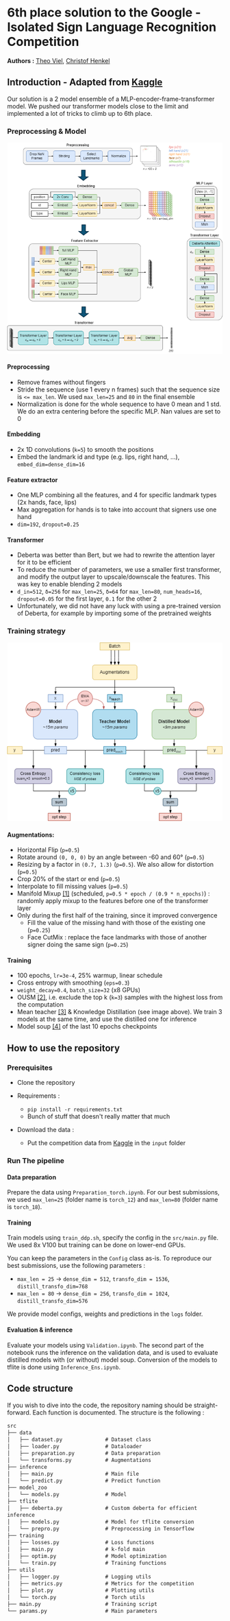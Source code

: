 # 6th place solution to the Google - Isolated Sign Language Recognition Competition

**Authors :** [Theo Viel](https://github.com/TheoViel), [Christof Henkel](https://github.com/ChristofHenkel)

## Introduction - Adapted from [Kaggle](https://www.kaggle.com/competitions/asl-signs/discussion/406537)

Our solution is a 2 model ensemble of a MLP-encoder-frame-transformer model. We pushed our transformer models close to the limit and implemented a lot of tricks to climb up to 6th place. 

### Preprocessing & Model 

![](islr_model.png)

#### Preprocessing
- Remove frames without fingers
- Stride the sequence (use 1 every n frames) such that the sequence size is `<= max_len`. We used `max_len=25` and `80` in the final ensemble
- Normalization is done for the whole sequence to have 0 mean and 1 std. We do an extra centering before the specific MLP. Nan values are set to 0

#### Embedding
- 2x 1D convolutions (`k=5`) to smooth the positions
- Embed the landmark id and type (e.g. lips, right hand, ...), `embed_dim=dense_dim=16`

#### Feature extractor
- One MLP combining all the features, and 4 for specific landmark types (2x hands, face, lips)
- Max aggregation for hands is to take into account that signers use one hand
- `dim=192`, `dropout=0.25`

#### Transformer
- Deberta was better than Bert, but we had to rewrite the attention layer for it to be efficient
- To reduce the number of parameters, we use a smaller first transformer, and modify the output layer to upscale/downscale the features. This was key to enable blending 2 models
- `d_in=512`, `δ=256` for `max_len=25`, `δ=64` for `max_len=80`, `num_heads=16`, `dropout=0.05` for the first layer, `0.1` for the other 2
- Unfortunately, we did not have any luck with using a pre-trained version of Deberta, for example by importing some of the pretrained weights

 
### Training strategy

![](islr_train.png)

#### Augmentations:
- Horizontal Flip (`p=0.5`)
- Rotate around `(0, 0, 0)` by an angle between -60 and 60°  (`p=0.5`)
- Resizing by a factor in `(0.7, 1.3)` (`p=0.5`). We also allow for distortion (`p=0.5`)
- Crop 20% of the start or end (`p=0.5`)
- Interpolate to fill missing values (`p=0.5`)
- Manifold Mixup [[1]](https://arxiv.org/abs/1806.05236) (scheduled, `p=0.5 * epoch / (0.9 * n_epochs)`) : randomly apply mixup to the features before one of the transformer layer
- Only during the first half of the training, since it improved convergence
  - Fill the value of the missing hand with those of the existing one (`p=0.25`)
  - Face CutMix : replace the face landmarks with those of another signer doing the same sign (`p=0.25`)

#### Training
- 100 epochs, `lr=3e-4`, 25% warmup, linear schedule
- Cross entropy with smoothing (`eps=0.3`)
- `weight_decay=0.4`, `batch_size=32` (x8 GPUs)
- OUSM [[2]](https://arxiv.org/pdf/1901.07759.pdf), i.e. exclude the top k (`k=3`) samples with the highest loss from the computation
- Mean teacher [[3]](https://arxiv.org/abs/1703.01780) & Knowledge Distillation (see image above). We train 3 models at the same time, and use the distilled one for inference
- Model soup [[4]](https://arxiv.org/abs/2203.05482) of the last 10 epochs checkpoints


## How to use the repository

### Prerequisites

- Clone the repository
- Requirements :
  - `pip install -r requirements.txt`
  - Bunch of stuff that doesn't really matter that much

- Download the data :
  - Put the competition data from [Kaggle](https://www.kaggle.com/competitions/asl-signs/data) in the `input` folder


### Run The pipeline

#### Data preparation

Prepare the data using `Preparation_torch.ipynb`. For our best submissions, we used `max_len=25` (folder name is `torch_12`) and `max_len=80` (folder name is `torch_18`).

#### Training

Train models using `train_ddp.sh`, specify the config in the `src/main.py` file. We used 8x V100 but training can be done on lower-end GPUs.

You can keep the parameters in the `Config` class as-is. To reproduce our best submissions, use the following parameters :
  - `max_len = 25` -> `dense_dim = 512`, `transfo_dim = 1536`, `distill_transfo_dim=768`
  - `max_len = 80` -> `dense_dim = 256`, `transfo_dim = 1024`, `distill_transfo_dim=576`

We provide model configs, weights and predictions in the `logs` folder.

#### Evaluation & inference

Evaluate your models using `Validation.ipynb`. The second part of the notebook runs the inference on the validation data, and is used to evaluate distilled models with (or without) model soup. Conversion of the models to tflite is done using `Inference_Ens.ipynb`. 


## Code structure

If you wish to dive into the code, the repository naming should be straight-forward. Each function is documented.
The structure is the following :

```
src
├── data
│   ├── dataset.py              # Dataset class
│   ├── loader.py               # Dataloader
│   ├── preparation.py          # Data preparation
│   └── transforms.py           # Augmentations
├── inference           
│   ├── main.py                 # Main file
│   └── predict.py              # Predict function
├── model_zoo 
│   └── models.py               # Model
├── tflite                        
│   ├── deberta.py              # Custom deberta for efficient inference
│   ├── models.py               # Model for tflite conversion
│   └── prepro.py               # Preprocessing in Tensorflow
├── training      
│   ├── losses.py               # Loss functions
│   ├── main.py                 # k-fold main
│   ├── optim.py                # Model optimization
│   └── train.py                # Training functions
├── utils
│   ├── logger.py               # Logging utils
│   ├── metrics.py              # Metrics for the competition
│   ├── plot.py                 # Plotting utils
│   └── torch.py                # Torch utils
├── main.py                     # Training script
└── params.py                   # Main parameters
``` 
